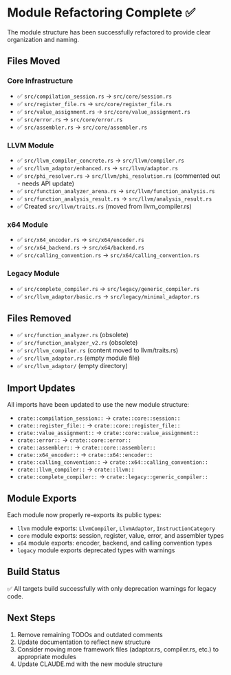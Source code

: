 # Module Refactoring Complete ✅

The module structure has been successfully refactored to provide clear organization and naming.

## Files Moved

### Core Infrastructure
- ✅ `src/compilation_session.rs` → `src/core/session.rs`
- ✅ `src/register_file.rs` → `src/core/register_file.rs`
- ✅ `src/value_assignment.rs` → `src/core/value_assignment.rs`
- ✅ `src/error.rs` → `src/core/error.rs`
- ✅ `src/assembler.rs` → `src/core/assembler.rs`

### LLVM Module
- ✅ `src/llvm_compiler_concrete.rs` → `src/llvm/compiler.rs`
- ✅ `src/llvm_adaptor/enhanced.rs` → `src/llvm/adaptor.rs`
- ✅ `src/phi_resolver.rs` → `src/llvm/phi_resolution.rs` (commented out - needs API update)
- ✅ `src/function_analyzer_arena.rs` → `src/llvm/function_analysis.rs`
- ✅ `src/function_analysis_result.rs` → `src/llvm/analysis_result.rs`
- ✅ Created `src/llvm/traits.rs` (moved from llvm_compiler.rs)

### x64 Module
- ✅ `src/x64_encoder.rs` → `src/x64/encoder.rs`
- ✅ `src/x64_backend.rs` → `src/x64/backend.rs`
- ✅ `src/calling_convention.rs` → `src/x64/calling_convention.rs`

### Legacy Module
- ✅ `src/complete_compiler.rs` → `src/legacy/generic_compiler.rs`
- ✅ `src/llvm_adaptor/basic.rs` → `src/legacy/minimal_adaptor.rs`

## Files Removed
- ✅ `src/function_analyzer.rs` (obsolete)
- ✅ `src/function_analyzer_v2.rs` (obsolete)
- ✅ `src/llvm_compiler.rs` (content moved to llvm/traits.rs)
- ✅ `src/llvm_adaptor.rs` (empty module file)
- ✅ `src/llvm_adaptor/` (empty directory)

## Import Updates
All imports have been updated to use the new module structure:
- `crate::compilation_session::` → `crate::core::session::`
- `crate::register_file::` → `crate::core::register_file::`
- `crate::value_assignment::` → `crate::core::value_assignment::`
- `crate::error::` → `crate::core::error::`
- `crate::assembler::` → `crate::core::assembler::`
- `crate::x64_encoder::` → `crate::x64::encoder::`
- `crate::calling_convention::` → `crate::x64::calling_convention::`
- `crate::llvm_compiler::` → `crate::llvm::`
- `crate::complete_compiler::` → `crate::legacy::generic_compiler::`

## Module Exports
Each module now properly re-exports its public types:
- `llvm` module exports: `LlvmCompiler`, `LlvmAdaptor`, `InstructionCategory`
- `core` module exports: session, register, value, error, and assembler types
- `x64` module exports: encoder, backend, and calling convention types
- `legacy` module exports deprecated types with warnings

## Build Status
✅ All targets build successfully with only deprecation warnings for legacy code.

## Next Steps
1. Remove remaining TODOs and outdated comments
2. Update documentation to reflect new structure
3. Consider moving more framework files (adaptor.rs, compiler.rs, etc.) to appropriate modules
4. Update CLAUDE.md with the new module structure